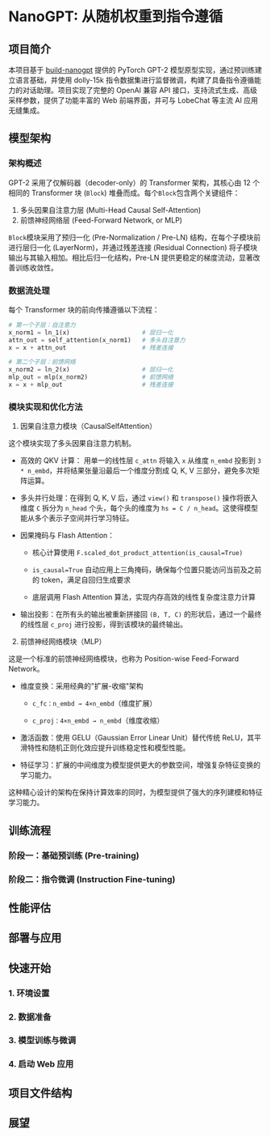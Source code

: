 # NanoGPT: 从随机权重到指令遵循

## 项目简介

本项目基于 [build-nanogpt](https://github.com/karpathy/build-nanogpt) 提供的 PyTorch GPT-2 模型原型实现，通过预训练建立语言基础，并使用 dolly-15k 指令数据集进行监督微调，构建了具备指令遵循能力的对话助理。项目实现了完整的 OpenAI 兼容 API 接口，支持流式生成、高级采样参数，提供了功能丰富的 Web 前端界面，并可与 LobeChat 等主流 AI 应用无缝集成。

## 模型架构

### 架构概述

GPT-2 采用了仅解码器（decoder-only）的 Transformer 架构，其核心由 12 个相同的 Transformer 块 (`Block`) 堆叠而成。每个`Block`包含两个关键组件：

1. 多头因果自注意力层 (Multi-Head Causal Self-Attention)
2. 前馈神经网络层 (Feed-Forward Network, or MLP)

`Block`模块采用了预归一化 (Pre-Normalization / Pre-LN) 结构，在每个子模块前进行层归一化 (LayerNorm)，并通过残差连接 (Residual Connection) 将子模块输出与其输入相加。相比后归一化结构，Pre-LN 提供更稳定的梯度流动，显著改善训练收敛性。

### 数据流处理

每个 Transformer 块的前向传播遵循以下流程：

```python
# 第一个子层：自注意力
x_norm1 = ln_1(x)                    # 层归一化
attn_out = self_attention(x_norm1)   # 多头自注意力
x = x + attn_out                     # 残差连接

# 第二个子层：前馈网络
x_norm2 = ln_2(x)                    # 层归一化
mlp_out = mlp(x_norm2)               # 前馈网络
x = x + mlp_out                      # 残差连接
```

### 模块实现和优化方法

1. 因果自注意力模块（CausalSelfAttention）

这个模块实现了多头因果自注意力机制。

-   高效的 QKV 计算： 用单一的线性层 `c_attn` 将输入 `x` 从维度 `n_embd` 投影到 `3 * n_embd`，并将结果张量沿最后一个维度分割成 Q, K, V 三部分，避免多次矩阵运算。

-   多头并行处理：在得到 Q, K, V 后，通过 `view()` 和 `transpose()` 操作将嵌入维度 `C` 拆分为 `n_head` 个头，每个头的维度为 `hs = C / n_head`。这使得模型能从多个表示子空间并行学习特征。

-   因果掩码与 Flash Attention：

    -   核心计算使用 `F.scaled_dot_product_attention(is_causal=True)`

    -   `is_causal=True` 自动应用上三角掩码，确保每个位置只能访问当前及之前的 token，满足自回归生成要求

    -   底层调用 Flash Attention 算法，实现内存高效的线性复杂度注意力计算

-   输出投影：在所有头的输出被重新拼接回 `(B, T, C)` 的形状后，通过一个最终的线性层 `c_proj` 进行投影，得到该模块的最终输出。

2. 前馈神经网络模块（MLP）

这是一个标准的前馈神经网络模块，也称为 Position-wise Feed-Forward Network。

-   维度变换：采用经典的"扩展-收缩"架构

    -   `c_fc：n_embd → 4×n_embd`（维度扩展）

    -   `c_proj：4×n_embd → n_embd`（维度收缩）

-   激活函数：使用 GELU（Gaussian Error Linear Unit）替代传统 ReLU，其平滑特性和随机正则化效应提升训练稳定性和模型性能。

-   特征学习：扩展的中间维度为模型提供更大的参数空间，增强复杂特征变换的学习能力。

这种精心设计的架构在保持计算效率的同时，为模型提供了强大的序列建模和特征学习能力。

## 训练流程

### 阶段一：基础预训练 (Pre-training)

### 阶段二：指令微调 (Instruction Fine-tuning)

## 性能评估

## 部署与应用

## 快速开始

### 1. 环境设置

### 2. 数据准备

### 3. 模型训练与微调

### 4. 启动 Web 应用

## 项目文件结构

## 展望

